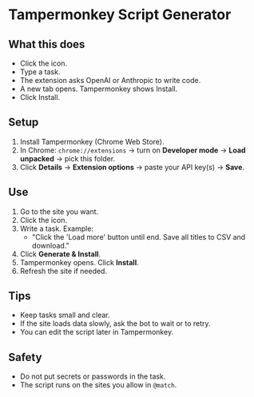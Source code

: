 # Tampermonkey Script Generator

## What this does

- Click the icon.
- Type a task.
- The extension asks OpenAI or Anthropic to write code.
- A new tab opens. Tampermonkey shows Install.
- Click Install.

## Setup

1. Install Tampermonkey (Chrome Web Store).
2. In Chrome: `chrome://extensions` → turn on **Developer mode** → **Load unpacked** → pick this folder.
3. Click **Details** → **Extension options** → paste your API key(s) → **Save**.

## Use

1. Go to the site you want.
2. Click the icon.
3. Write a task. Example:
   - "Click the 'Load more' button until end. Save all titles to CSV and download."
4. Click **Generate & Install**.
5. Tampermonkey opens. Click **Install**.
6. Refresh the site if needed.

## Tips

- Keep tasks small and clear.
- If the site loads data slowly, ask the bot to wait or to retry.
- You can edit the script later in Tampermonkey.

## Safety

- Do not put secrets or passwords in the task.
- The script runs on the sites you allow in `@match`.
